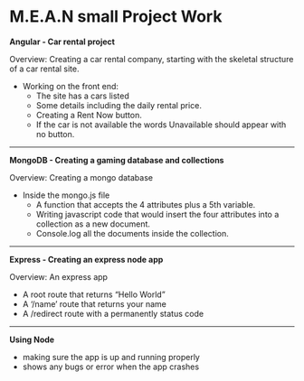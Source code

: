 # M.E.A.N small Project Work

**Angular - Car rental project**

Overview:
Creating a car rental company, starting with the skeletal structure of a car rental site. 
- Working on the front end:
  - The site has a cars listed 
  - Some details including the daily rental price.
  - Creating a Rent Now button.
  - If the car is not available the words Unavailable should appear with no button.
___

**MongoDB - Creating a gaming database and collections**

Overview:
Creating a mongo database

- Inside the mongo.js file
  - A function that accepts the 4 attributes plus a 5th variable.
  - Writing javascript code that would insert the four attributes into a collection as a new document.
  - Console.log all the documents inside the collection.
___

**Express - Creating an express node app**

Overview: An express app
- A root route that returns “Hello World”
- A ‘/name’ route that returns your name
- A /redirect route with a permanently status code
___

**Using Node**
- making sure the app is up and running properly
- shows any bugs or error when the app crashes
